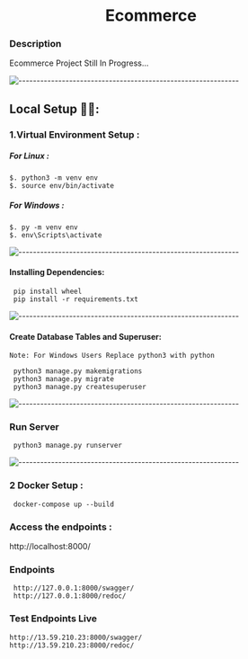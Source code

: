<h1 align="center">Ecommerce</h1>

### Description

Ecommerce Project Still In Progress...

![-------------------------------------------------------------](https://raw.githubusercontent.com/andreasbm/readme/master/assets/lines/rainbow.png)

## Local Setup 👨‍💻:

### 1.Virtual Environment Setup :

##### For Linux :

```
$. python3 -m venv env
$. source env/bin/activate
```

##### For Windows :

```
$. py -m venv env
$. env\Scripts\activate
```

![-------------------------------------------------------------](https://raw.githubusercontent.com/andreasbm/readme/master/assets/lines/rainbow.png)

#### Installing Dependencies:

```
 pip install wheel
 pip install -r requirements.txt
```

![-------------------------------------------------------------](https://raw.githubusercontent.com/andreasbm/readme/master/assets/lines/rainbow.png)

#### Create Database Tables and Superuser:

```
Note: For Windows Users Replace python3 with python

 python3 manage.py makemigrations
 python3 manage.py migrate
 python3 manage.py createsuperuser
```

![-------------------------------------------------------------](https://raw.githubusercontent.com/andreasbm/readme/master/assets/lines/rainbow.png)

### Run Server

```
 python3 manage.py runserver
```

![-------------------------------------------------------------](https://raw.githubusercontent.com/andreasbm/readme/master/assets/lines/rainbow.png)

### 2 Docker Setup :
```
 docker-compose up --build
```

### Access the endpoints :

http://localhost:8000/


### Endpoints

```
 http://127.0.0.1:8000/swagger/
 http://127.0.0.1:8000/redoc/

```

### Test Endpoints Live
```
http://13.59.210.23:8000/swagger/
http://13.59.210.23:8000/redoc/

```
